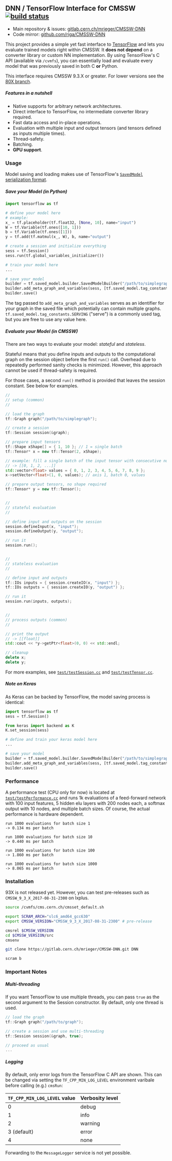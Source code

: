 ## DNN / TensorFlow Interface for CMSSW&nbsp;&nbsp;&nbsp;&nbsp;[![build status](https://gitlab.cern.ch/mrieger/CMSSW-DNN/badges/master/build.svg)](https://gitlab.cern.ch/mrieger/CMSSW-DNN/pipelines)

- Main repository & issues: [gitlab.cern.ch/mrieger/CMSSW-DNN](https://gitlab.cern.ch/mrieger/CMSSW-DNN)
- Code mirror: [github.com/riga/CMSSW-DNN](https://github.com/riga/CMSSW-DNN)

This project provides a simple yet fast interface to [TensorFlow](https://www.tensorflow.org) and lets you evaluate trained models right within CMSSW. It **does not depend** on a converter library or custom NN implementation. By using TensorFlow's C API (available via `/cvmfs`), you can essentially load and evaluate every model that was previously saved in both C **or** Python.

This interface requires CMSSW 9.3.X or greater. For lower versions see the [80X branch](/../tree/80X).


##### Features in a nutshell

- Native supports for arbitrary network architectures.
- Direct interface to TensorFlow, no intermediate converter library required.
- Fast data access and in-place operations.
- Evaluation with multiple input and output tensors (and tensors defined as inputs multiple times).
- Thread-safety.
- Batching.
- **GPU support**.


### Usage

Model saving and loading makes use of TensorFlow's [``SavedModel`` serialization format](https://github.com/tensorflow/tensorflow/blob/master/tensorflow/python/saved_model/README.md).


##### Save your Model (in Python)

```python
import tensorflow as tf

# define your model here
# example:
x_ = tf.placeholder(tf.float32, [None, 10], name="input")
W = tf.Variable(tf.ones([10, 1]))
b = tf.Variable(tf.ones([1]))
y = tf.add(tf.matmul(x_, W), b, name="output")

# create a session and initialize everything
sess = tf.Session()
sess.run(tf.global_variables_initializer())

# train your model here
...

# save your model
builder = tf.saved_model.builder.SavedModelBuilder("/path/to/simplegraph")
builder.add_meta_graph_and_variables(sess, [tf.saved_model.tag_constants.SERVING])
builder.save()
```

The tag passed to `add_meta_graph_and_variables` serves as an identifier for your graph in the saved file which potentially can contain multiple graphs. `tf.saved_model.tag_constants.SERVING` ("serve") is a commonly used tag, but you are free to use any value here.


##### Evaluate your Model (in CMSSW)

There are two ways to evaluate your model: *stateful* and *stateless*.

Stateful means that you define inputs and outputs to the computational graph on the session object before the first `run()` call. Overhead due to repeatedly performed sanity checks is minimized. However, this approach cannot be used if thread-safety is required.

For those cases, a second `run()` method is provided that leaves the session constant. See below for examples.

```cpp
//
// setup (common)
//

// load the graph
tf::Graph graph("/path/to/simplegraph");

// create a session
tf::Session session(&graph);

// prepare input tensors
tf::Shape xShape[] = { 1, 10 }; // 1 = single batch
tf::Tensor* x = new tf::Tensor(2, xShape);

// example: fill a single batch of the input tensor with consecutive numbers
// -> [[0, 1, 2, ...]]
std::vector<float> values = { 0, 1, 2, 3, 4, 5, 6, 7, 8, 9 };
x->setVector<float>(1, 0, values); // axis 1, batch 0, values

// prepare output tensors, no shape required
tf::Tensor* y = new tf::Tensor();


//
// stateful evaluation
//

// define input and outputs on the session
session.defineInput(x, "input");
session.defineOutput(y, "output");

// run it
session.run();


//
// stateless evaluation
//

// define input and outputs
tf::IOs inputs = { session.createIO(x, "input") };
tf::IOs outputs = { session.createIO(y, "output") };

// run it
session.run(inputs, outputs);


//
// process outputs (common)
//

// print the output
// -> [[float]]
std::cout << *y->getPtr<float>(0, 0) << std::endl;

// cleanup
delete x;
delete y;
```

For more examples, see [`test/testSession.cc`](./TensorFlow/test/testSession.cc) and [`test/testTensor.cc`](./TensorFlow/test/testTensor.cc).


##### Note on Keras

As Keras can be backed by TensorFlow, the model saving process is identical:

```python
import tensorflow as tf
sess = tf.Session()

from keras import backend as K
K.set_session(sess)

# define and train your keras model here
...

# save your model
builder = tf.saved_model.builder.SavedModelBuilder("/path/to/simplegraph")
builder.add_meta_graph_and_variables(sess, [tf.saved_model.tag_constants.SERVING])
builder.save()
```


### Performance

A performance test (CPU only for now) is located at [`test/testPerformance.cc`](./TensorFlow/test/testPerformance.cc) and runs 1k evaluations of a feed-forward network with 100 input features, 5 hidden elu layers with 200 nodes each, a softmax output with 10 nodes, and multiple batch sizes. Of course, the actual performance is hardware dependent.

```
run 1000 evaluations for batch size 1
-> 0.134 ms per batch

run 1000 evaluations for batch size 10
-> 0.440 ms per batch

run 1000 evaluations for batch size 100
-> 1.860 ms per batch

run 1000 evaluations for batch size 1000
-> 8.065 ms per batch
```


### Installation

93X is not released yet. However, you can test pre-releases such as `CMSSW_9_3_X_2017-08-31-2300` on lxplus.

```bash
source /cvmfs/cms.cern.ch/cmsset_default.sh

export SCRAM_ARCH="slc6_amd64_gcc630"
export CMSSW_VERSION="CMSSW_9_3_X_2017-08-31-2300" # pre-release

cmsrel $CMSSW_VERSION
cd $CMSSW_VERSION/src
cmsenv

git clone https://gitlab.cern.ch/mrieger/CMSSW-DNN.git DNN

scram b
```


### Important Notes

##### Multi-threading

If you want TensorFlow to use multiple threads, you can pass `true` as the second argument to the Session constructor. By default, only one thread is used.

```cpp
// load the graph
tf::Graph graph("/path/to/graph");

// create a session and use multi-threading
tf::Session session(&graph, true);

// proceed as usual
...
```


##### Logging

By default, only error logs from the TensorFlow C API are shown. This can be changed via setting the `TF_CPP_MIN_LOG_LEVEL` environment varibale before calling (e.g.) `cmsRun`:

| `TF_CPP_MIN_LOG_LEVEL` value | Verbosity level |
| ---------------------------- | --------------- |
| 0                            | debug           |
| 1                            | info            |
| 2                            | warning         |
| 3 (default)                  | error           |
| 4                            | none            |

Forwarding to the `MessageLogger` service is not yet possible.
